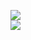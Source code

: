 [![](https://img.shields.io/badge/Made%20With-Github%20Spray-lightgrey.svg?style=for-the-badge&logo=github)](https://github.com/Annihil/github-spray#6517)  
[![](https://i.imgur.com/2DrTn0Z.gif)](https://github.com/Annihil/github-spray)
